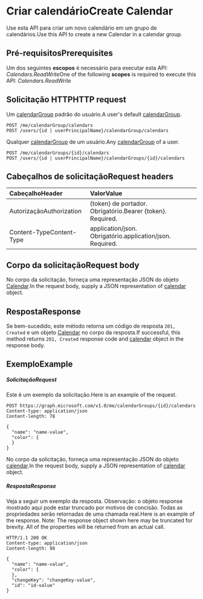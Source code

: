 # <a name="create-calendar"></a><span data-ttu-id="921b0-101">Criar calendário</span><span class="sxs-lookup"><span data-stu-id="921b0-101">Create Calendar</span></span>

<span data-ttu-id="921b0-102">Use esta API para criar um novo calendário em um grupo de calendários.</span><span class="sxs-lookup"><span data-stu-id="921b0-102">Use this API to create a new Calendar in a calendar group.</span></span>
## <a name="prerequisites"></a><span data-ttu-id="921b0-103">Pré-requisitos</span><span class="sxs-lookup"><span data-stu-id="921b0-103">Prerequisites</span></span>
<span data-ttu-id="921b0-104">Um dos seguintes **escopos** é necessário para executar esta API: _Calendars.ReadWrite_</span><span class="sxs-lookup"><span data-stu-id="921b0-104">One of the following **scopes** is required to execute this API: _Calendars.ReadWrite_</span></span>
## <a name="http-request"></a><span data-ttu-id="921b0-105">Solicitação HTTP</span><span class="sxs-lookup"><span data-stu-id="921b0-105">HTTP request</span></span>
<!-- { "blockType": "ignored" } -->
<span data-ttu-id="921b0-106">Um [calendarGroup](../resources/calendargroup.md) padrão do usuário.</span><span class="sxs-lookup"><span data-stu-id="921b0-106">A user's default [calendarGroup](../resources/calendargroup.md).</span></span>
```http
POST /me/calendarGroup/calendars
POST /users/{id | userPrincipalName}/calendarGroup/calendars
```
<span data-ttu-id="921b0-107">Qualquer [calendarGroup](../resources/calendargroup.md) de um usuário.</span><span class="sxs-lookup"><span data-stu-id="921b0-107">Any [calendarGroup](../resources/calendargroup.md) of a user.</span></span>
```http
POST /me/calendarGroups/{id}/calendars
POST /users/{id | userPrincipalName}/calendarGroups/{id}/calendars
```
## <a name="request-headers"></a><span data-ttu-id="921b0-108">Cabeçalhos de solicitação</span><span class="sxs-lookup"><span data-stu-id="921b0-108">Request headers</span></span>
| <span data-ttu-id="921b0-109">Cabeçalho</span><span class="sxs-lookup"><span data-stu-id="921b0-109">Header</span></span>       | <span data-ttu-id="921b0-110">Valor</span><span class="sxs-lookup"><span data-stu-id="921b0-110">Value</span></span> |
|:---------------|:--------|
| <span data-ttu-id="921b0-111">Autorização</span><span class="sxs-lookup"><span data-stu-id="921b0-111">Authorization</span></span>  | <span data-ttu-id="921b0-p101">{token} de portador. Obrigatório.</span><span class="sxs-lookup"><span data-stu-id="921b0-p101">Bearer {token}. Required.</span></span>  |
| <span data-ttu-id="921b0-114">Content-Type</span><span class="sxs-lookup"><span data-stu-id="921b0-114">Content-Type</span></span>  | <span data-ttu-id="921b0-p102">application/json. Obrigatório.</span><span class="sxs-lookup"><span data-stu-id="921b0-p102">application/json. Required.</span></span>  |

## <a name="request-body"></a><span data-ttu-id="921b0-117">Corpo da solicitação</span><span class="sxs-lookup"><span data-stu-id="921b0-117">Request body</span></span>
<span data-ttu-id="921b0-118">No corpo da solicitação, forneça uma representação JSON do objeto [Calendar](../resources/calendar.md).</span><span class="sxs-lookup"><span data-stu-id="921b0-118">In the request body, supply a JSON representation of [calendar](../resources/calendar.md) object.</span></span>

## <a name="response"></a><span data-ttu-id="921b0-119">Resposta</span><span class="sxs-lookup"><span data-stu-id="921b0-119">Response</span></span>

<span data-ttu-id="921b0-120">Se bem-sucedido, este método retorna um código de resposta `201, Created` e um objeto [Calendar](../resources/calendar.md) no corpo da resposta.</span><span class="sxs-lookup"><span data-stu-id="921b0-120">If successful, this method returns `201, Created` response code and [calendar](../resources/calendar.md) object in the response body.</span></span>

## <a name="example"></a><span data-ttu-id="921b0-121">Exemplo</span><span class="sxs-lookup"><span data-stu-id="921b0-121">Example</span></span>
##### <a name="request"></a><span data-ttu-id="921b0-122">Solicitação</span><span class="sxs-lookup"><span data-stu-id="921b0-122">Request</span></span>
<span data-ttu-id="921b0-123">Este é um exemplo da solicitação.</span><span class="sxs-lookup"><span data-stu-id="921b0-123">Here is an example of the request.</span></span>
<!-- {
  "blockType": "request",
  "name": "create_calendar_from_calendargroup"
}-->
```http
POST https://graph.microsoft.com/v1.0/me/calendarGroups/{id}/calendars
Content-type: application/json
Content-length: 78

{
  "name": "name-value",
  "color": {
  }
}
```
<span data-ttu-id="921b0-124">No corpo da solicitação, forneça uma representação JSON do objeto [calendar](../resources/calendar.md).</span><span class="sxs-lookup"><span data-stu-id="921b0-124">In the request body, supply a JSON representation of [calendar](../resources/calendar.md) object.</span></span>
##### <a name="response"></a><span data-ttu-id="921b0-125">Resposta</span><span class="sxs-lookup"><span data-stu-id="921b0-125">Response</span></span>
<span data-ttu-id="921b0-p103">Veja a seguir um exemplo da resposta. Observação: o objeto response mostrado aqui pode estar truncado por motivos de concisão. Todas as propriedades serão retornadas de uma chamada real.</span><span class="sxs-lookup"><span data-stu-id="921b0-p103">Here is an example of the response. Note: The response object shown here may be truncated for brevity. All of the properties will be returned from an actual call.</span></span>
<!-- {
  "blockType": "response",
  "truncated": true,
  "@odata.type": "microsoft.graph.calendar"
} -->
```http
HTTP/1.1 200 OK
Content-type: application/json
Content-length: 98

{
  "name": "name-value",
  "color": {
  },
  "changeKey": "changeKey-value",
  "id": "id-value"
}
```

<!-- uuid: 8fcb5dbc-d5aa-4681-8e31-b001d5168d79
2015-10-25 14:57:30 UTC -->
<!-- {
  "type": "#page.annotation",
  "description": "Create Calendar",
  "keywords": "",
  "section": "documentation",
  "tocPath": ""
}-->
